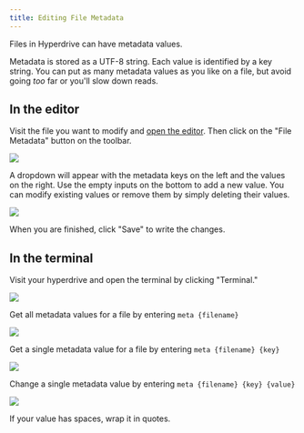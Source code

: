 ```yaml
---
title: Editing File Metadata
---
```


Files in Hyperdrive can have metadata values.

Metadata is stored as a UTF-8 string. Each value is identified by a key string. You can put as many metadata values as you like on a file, but avoid going _too_ far or you'll slow down reads.

## In the editor

Visit the file you want to modify and [open the editor](beginner/using-the-editor.md). Then click on the "File Metadata" button on the toolbar.

<img class="centered" src="/img/editor-file-metadata.png" />

A dropdown will appear with the metadata keys on the left and the values on the right. Use the empty inputs on the bottom to add a new value. You can modify existing values or remove them by simply deleting their values.

<img class="centered" src="/img/editor-file-metadata-dropdown.png" />

When you are finished, click "Save" to write the changes.

## In the terminal

Visit your hyperdrive and open the terminal by clicking "Terminal."

<img class="centered" src="/img/open-terminal.png" />

Get all metadata values for a file by entering `meta {filename}`

<img class="centered" src="/img/terminal-all-meta.png" />

Get a single metadata value for a file by entering `meta {filename} {key}`

<img class="centered" src="/img/terminal-one-meta.png" />

Change a single metadata value by entering `meta {filename} {key} {value}`

<img class="centered" src="/img/terminal-set-meta.png" />

If your value has spaces, wrap it in quotes.
